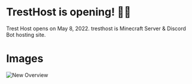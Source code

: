 # TrestHost is opening! 🎉🎉
Trest Host opens on May 8, 2022. tresthost is Minecraft Server & Discord Bot hosting site. 
# Images 
![New Overview](https://media.discordapp.net/attachments/971049189377179718/996762983915065354/png_20220712_172327_0000.png)
